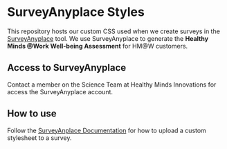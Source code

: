 # SurveyAnyplace Styles
This repository hosts our custom CSS used when we create surveys in the [SurveyAnyplace](https://surveyanyplace.com/) tool. We use SurveyAnyplace to generate the **Healthy Minds @Work Well-being Assessment** for HM@W customers. 

## Access to SurveyAnyplace
Contact a member on the Science Team at Healthy Minds Innovations for access the SurveyAnyplace account. 

## How to use
Follow the [SurveyAnplace Documentation](https://help.surveyanyplace.com/en/support/solutions/articles/35000149062-custom-css) for how to upload a custom stylesheet to a survey. 
